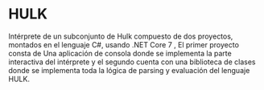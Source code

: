 # HULK
Intérprete de un subconjunto de Hulk compuesto de dos  proyectos, montados en el lenguaje C#, usando .NET Core 7 , El primer proyecto consta de
Una aplicación de consola donde se implementa la parte interactiva del intérprete
y el segundo cuenta con una biblioteca de clases donde se implementa toda la
lógica de parsing y evaluación del lenguaje HULK.